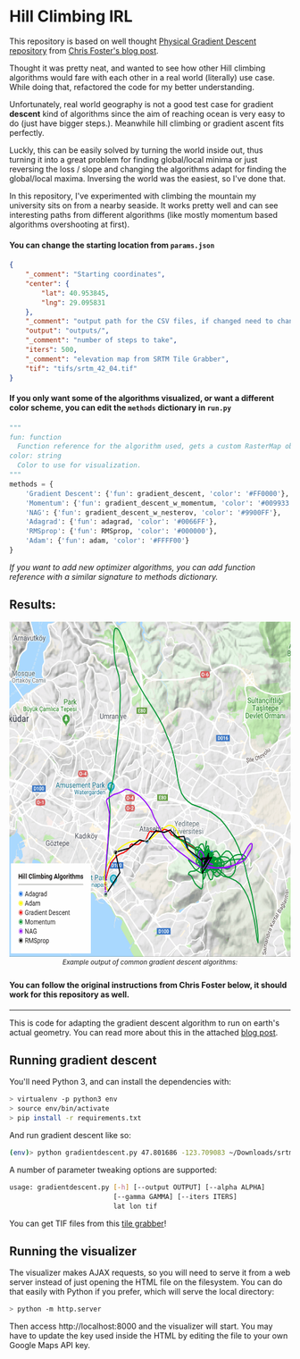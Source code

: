 Hill Climbing IRL
=========================

This repository is based on well thought [Physical Gradient Descent repository](https://github.com/chrisfosterelli/physical-gradient-descent) from [Chris Foster's blog post](https://fosterelli.co/executing-gradient-descent-on-the-earth).

Thought it was pretty neat, and wanted to see how other Hill climbing algorithms would fare with each other in a real world (literally) use case. While doing that, refactored the code for my better understanding.

Unfortunately, real world geography is not a good test case for gradient **descent** kind of algorithms since the aim of reaching ocean is very easy to do (just have bigger steps.). Meanwhile hill climbing or gradient ascent fits perfectly.

Luckly, this can be easily solved by turning the world inside out, thus turning it into a great problem for finding global/local minima or just reversing the loss / slope and changing the algorithms adapt for finding the global/local maxima. Inversing the world was the easiest, so I've done that.

In this repository, I've experimented with climbing the mountain my university sits on from a nearby seaside. It works pretty well and can see interesting paths from different algorithms (like mostly momentum based algorithms overshooting at first).

#### You can change the starting location from `params.json`

```json
{
    "_comment": "Starting coordinates",
    "center": {
        "lat": 40.953845,
        "lng": 29.095831
    },
    "_comment": "output path for the CSV files, if changed need to change visualizer.html too",
    "output": "outputs/",
    "_comment": "number of steps to take",
    "iters": 500,
    "_comment": "elevation map from SRTM Tile Grabber",
    "tif": "tifs/srtm_42_04.tif"
}
```
#### If you only want some of the algorithms visualized, or want a different color scheme, you can edit the `methods` dictionary in `run.py`

```python
"""
fun: function
  Function reference for the algorithm used, gets a custom RasterMap object, start coordinates and hyperparameters
color: string
  Color to use for visualization.
"""
methods = {
    'Gradient Descent': {'fun': gradient_descent, 'color': '#FF0000'},
    'Momentum': {'fun': gradient_descent_w_momentum, 'color': '#009933'},
    'NAG': {'fun': gradient_descent_w_nesterov, 'color': '#9900FF'},
    'Adagrad': {'fun': adagrad, 'color': '#0066FF'},
    'RMSprop': {'fun': RMSprop, 'color': '#000000'},
    'Adam': {'fun': adam, 'color': '#FFFF00'}
}
```

*If you want to add new optimizer algorithms, you can add function reference with a similar signature to methods dictionary.*

## Results:

<p align="center">
  <img src="https://raw.githubusercontent.com/umutto/Hill-Climbing-IRL/master/src/srtm_42_04.gif" alt="Hill Climbing From Bostanci"  height="600" width="600"/>  
  </br>
  <sup><i>Example output of common gradient descent algorithms:</i></sup>
</p>  


#### You can follow the original instructions from Chris Foster below, it should work for this repository as well.  
---


This is code for adapting the gradient descent algorithm to run on earth's 
actual geometry. You can read more about this in the attached [blog post].

## Running gradient descent

You'll need Python 3, and can install the dependencies with:

```bash
> virtualenv -p python3 env
> source env/bin/activate
> pip install -r requirements.txt
```

And run gradient descent like so:

```bash
(env)> python gradientdescent.py 47.801686 -123.709083 ~/Downloads/srtm_12_03/srtm_12_03.tif
```

A number of parameter tweaking options are supported:

```bash
usage: gradientdescent.py [-h] [--output OUTPUT] [--alpha ALPHA]
                          [--gamma GAMMA] [--iters ITERS]
                          lat lon tif
```

You can get TIF files from this [tile grabber]!

## Running the visualizer

The visualizer makes AJAX requests, so you will need to serve it from a web
server instead of just opening the HTML file on the filesystem. You can do that
easily with Python if you prefer, which will serve the local directory:

```bash
> python -m http.server
```

Then access http://localhost:8000 and the visualizer will start. You may have to
update the key used inside the HTML by editing the file to your own Google Maps
API key.

[tile grabber]: http://dwtkns.com/srtm/
[blog post]: https://fosterelli.co/executing-gradient-descent-on-the-earth

